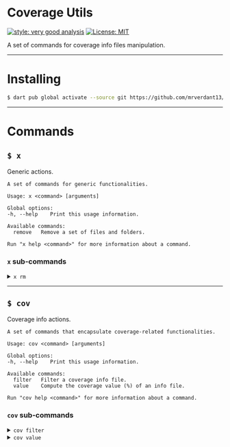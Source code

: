 # Coverage Utils

[![style: very good analysis][very_good_analysis_badge]][very_good_analysis_link]
[![License: MIT][license_badge]][license_link]

A set of commands for coverage info files manipulation.

---

# Installing

```sh
$ dart pub global activate --source git https://github.com/mrverdant13/cov_utils.git
```

---

# Commands

## `$ x`

Generic actions.

```
A set of commands for generic functionalities.

Usage: x <command> [arguments]

Global options:
-h, --help    Print this usage information.

Available commands:
  remove   Remove a set of files and folders.

Run "x help <command>" for more information about a command.
```

### `x` sub-commands

<details><summary><code>x rm</code></summary>
<p>

```
Remove a set of files and folders.

Usage: x remove [arguments]
-h, --help    Print this usage information.

Run "x help" to see global options.
```

</p>
</details>

---

## `$ cov`

Coverage info actions.

```
A set of commands that encapsulate coverage-related functionalities.

Usage: cov <command> [arguments]

Global options:
-h, --help    Print this usage information.

Available commands:
  filter   Filter a coverage info file.
  value    Compute the coverage value (%) of an info file.

Run "cov help <command>" for more information about a command.
```

### `cov` sub-commands

<details><summary><code>cov filter</code></summary>
<p>

```
Filter a coverage info file.

Filter the coverage info by ignoring data related to files with paths that matches the given PATTERNS.
The coverage data is taken from the ORIGIN_LCOV_FILE file and the result is appended to the DESTINATION_LCOV_FILE file.

Usage: cov filter [arguments]
-h, --help Print this usage information.
-i, --ignore-patterns=<PATTERNS> Set of comma-separated path patterns of the files to be ignored.
Consider that the coverage info of each file is checked as a multiline block.
Each bloc starts with `SF:` and ends with `end_of_record`.
-o, --origin=<ORIGIN_LCOV_FILE> Origin coverage info file to pick coverage data from.
(defaults to "coverage/lcov.info")
-d, --destination=<DESTINATION_LCOV_FILE> Destination coverage info file to dump the resulting coverage data into.
(defaults to "coverage/wiped.lcov.info")

Run "cov help" to see global options.
```

</p>
</details>

<details><summary><code>cov value</code></summary>
<p>

```
Compute the coverage value (%) of an info file.

Compute the coverage value of the LCOV_FILE info file.

Usage: cov value [arguments]
-h, --help                Print this usage information.
-f, --file=<LCOV_FILE>    Coverage info file to be used for the coverage value computation.
                          (defaults to "coverage/lcov.info")
-p, --[no-]print-files    Print coverage value for each source file listed in the LCOV_FILE info file.
                          (defaults to on)

Run "cov help" to see global options.
```

</p>
</details>

[license_badge]: https://img.shields.io/badge/license-MIT-blue.svg
[license_link]: https://opensource.org/licenses/MIT
[very_good_analysis_badge]: https://img.shields.io/badge/style-very_good_analysis-B22C89.svg
[very_good_analysis_link]: https://pub.dev/packages/very_good_analysis
